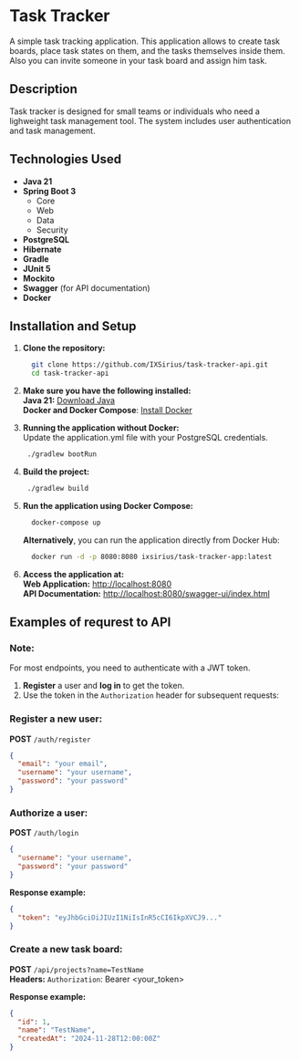 # Task Tracker

A simple task tracking application. This application allows to create task boards, place task states on them, and the tasks themselves inside them. Also you can invite someone in your task board and assign him task.

## Description

Task tracker is designed for small teams or individuals who need a lighweight task management tool. The system includes user authentication and task management.

## Technologies Used

- **Java 21**
- **Spring Boot 3**
  - Core
  - Web
  - Data
  - Security
- **PostgreSQL**
- **Hibernate**
- **Gradle**
- **JUnit 5**
- **Mockito**
- **Swagger** (for API documentation)
- **Docker**

## Installation and Setup

1. **Clone the repository:**
   ```bash
     git clone https://github.com/IXSirius/task-tracker-api.git
     cd task-tracker-api
   ````
   
2. **Make sure you have the following installed:**   
   **Java 21:** [Download Java](https://adoptium.net/temurin/releases/)   
   **Docker and Docker Compose**: [Install Docker](https://www.docker.com/get-started)

3. **Running the application without Docker:**    
   Update the application.yml file with your PostgreSQL credentials.
   ```bash
    ./gradlew bootRun
   ````

4. **Build the project:**
   ```bash
    ./gradlew build
   ````

5. **Run the application using Docker Compose:**
   ````bash
     docker-compose up
   ````

   **Alternatively**, you can run the application directly from Docker Hub:
   ```bash
     docker run -d -p 8080:8080 ixsirius/task-tracker-app:latest

6. **Access the application at:**  
   **Web Application:** [http://localhost:8080](http://localhost:8080)  
   **API Documentation:** [http://localhost:8080/swagger-ui/index.html](http://localhost:8080/swagger-ui.html)

## Examples of requrest to API

### Note:
For most endpoints, you need to authenticate with a JWT token.  
1. **Register** a user and **log in** to get the token.
2. Use the token in the `Authorization` header for subsequent requests:
   
### Register a new user:
**POST** `/auth/register`
```json
{
  "email": "your email",
  "username": "your username",
  "password": "your password"
}
```

### Authorize a user:
**POST** `/auth/login`
```json
{
  "username": "your username",
  "password": "your password"
}
````

**Response example:**
```json
{
  "token": "eyJhbGciOiJIUzI1NiIsInR5cCI6IkpXVCJ9..."
}
```

### Create a new task board:
**POST** `/api/projects?name=TestName`  
**Headers:** `Authorization`: Bearer <your_token>

**Response example:**
```json
{
  "id": 1,
  "name": "TestName",
  "createdAt": "2024-11-28T12:00:00Z"
}
```




